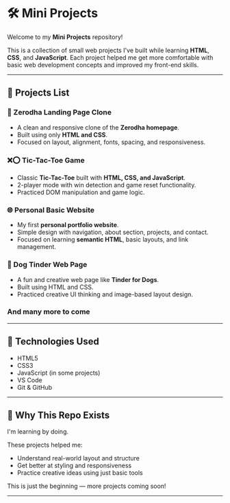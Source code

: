 # 🛠️ Mini Projects

Welcome to my **Mini Projects** repository!

This is a collection of small web projects I've built while learning **HTML**, **CSS**, and **JavaScript**. Each project helped me get more comfortable with basic web development concepts and improved my front-end skills.

---

## 📁 Projects List

### 🎯 Zerodha Landing Page Clone
- A clean and responsive clone of the **Zerodha homepage**.
- Built using only **HTML and CSS**.
- Focused on layout, alignment, fonts, spacing, and responsiveness.

### ❌⭕ Tic-Tac-Toe Game
- Classic **Tic-Tac-Toe** built with **HTML, CSS, and JavaScript**.
- 2-player mode with win detection and game reset functionality.
- Practiced DOM manipulation and game logic.

### 🌐 Personal Basic Website
- My first **personal portfolio website**.
- Simple design with navigation, about section, projects, and contact.
- Focused on learning **semantic HTML**, basic layouts, and link management.

### 🐶 Dog Tinder Web Page
- A fun and creative web page like **Tinder for Dogs**.
- Built using HTML and CSS.
- Practiced creative UI thinking and image-based layout design.

### And many more to come 

---

## 🔧 Technologies Used

- HTML5  
- CSS3  
- JavaScript (in some projects)  
- VS Code  
- Git & GitHub

---

## 🌱 Why This Repo Exists

I'm learning by doing.

These projects helped me:
- Understand real-world layout and structure
- Get better at styling and responsiveness
- Practice creative ideas using just basic tools

This is just the beginning — more projects coming soon!

---


